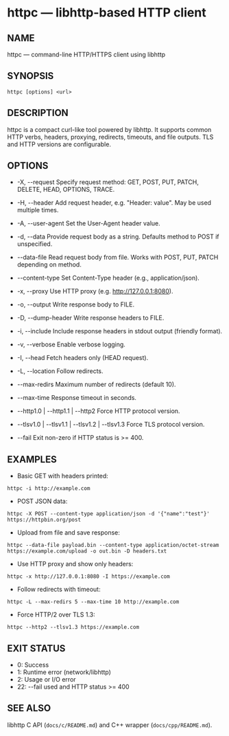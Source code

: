 # httpc — libhttp-based HTTP client

## NAME
httpc — command-line HTTP/HTTPS client using libhttp

## SYNOPSIS
```
httpc [options] <url>
```

## DESCRIPTION
httpc is a compact curl-like tool powered by libhttp. It supports common HTTP verbs, headers, proxying, redirects, timeouts, and file outputs. TLS and HTTP versions are configurable.

## OPTIONS
- -X, --request <METHOD>
  Specify request method: GET, POST, PUT, PATCH, DELETE, HEAD, OPTIONS, TRACE.

- -H, --header <LINE>
  Add request header, e.g. "Header: value". May be used multiple times.

- -A, --user-agent <UA>
  Set the User-Agent header value.

- -d, --data <DATA>
  Provide request body as a string. Defaults method to POST if unspecified.

- --data-file <FILE>
  Read request body from file. Works with POST, PUT, PATCH depending on method.

- --content-type <TYPE>
  Set Content-Type header (e.g., application/json).

- -x, --proxy <URL>
  Use HTTP proxy (e.g. http://127.0.0.1:8080).

- -o, --output <FILE>
  Write response body to FILE.

- -D, --dump-header <FILE>
  Write response headers to FILE.

- -i, --include
  Include response headers in stdout output (friendly format).

- -v, --verbose
  Enable verbose logging.

- -I, --head
  Fetch headers only (HEAD request).

- -L, --location
  Follow redirects.

- --max-redirs <N>
  Maximum number of redirects (default 10).

- --max-time <SEC>
  Response timeout in seconds.

- --http1.0 | --http1.1 | --http2
  Force HTTP protocol version.

- --tlsv1.0 | --tlsv1.1 | --tlsv1.2 | --tlsv1.3
  Force TLS protocol version.

- --fail
  Exit non-zero if HTTP status is >= 400.

## EXAMPLES
- Basic GET with headers printed:
```
httpc -i http://example.com
```

- POST JSON data:
```
httpc -X POST --content-type application/json -d '{"name":"test"}' https://httpbin.org/post
```

- Upload from file and save response:
```
httpc --data-file payload.bin --content-type application/octet-stream https://example.com/upload -o out.bin -D headers.txt
```

- Use HTTP proxy and show only headers:
```
httpc -x http://127.0.0.1:8080 -I https://example.com
```

- Follow redirects with timeout:
```
httpc -L --max-redirs 5 --max-time 10 http://example.com
```

- Force HTTP/2 over TLS 1.3:
```
httpc --http2 --tlsv1.3 https://example.com
```

## EXIT STATUS
- 0: Success
- 1: Runtime error (network/libhttp)
- 2: Usage or I/O error
- 22: --fail used and HTTP status >= 400

## SEE ALSO
libhttp C API (`docs/c/README.md`) and C++ wrapper (`docs/cpp/README.md`). 